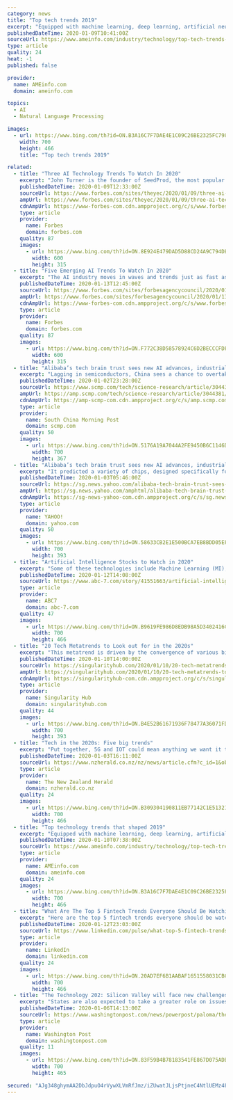 ```yaml
---
category: news
title: "Top tech trends 2019"
excerpt: "Equipped with machine learning, deep learning, artificial neural networks and Natural Language Processing (NLP) features, it was unstoppable in 2019-even going to the extent of altering our thinking patterns and predicting diseases that we’re likely to contract in the future. Sectors such as telecom, health, retail, lifestyle and oil and gas ..."
publishedDateTime: 2020-01-09T10:41:00Z
sourceUrl: https://www.ameinfo.com/industry/technology/top-tech-trends-2019
type: article
quality: 24
heat: -1
published: false

provider:
  name: AMEinfo.com
  domain: ameinfo.com

topics:
  - AI
  - Natural Language Processing

images:
  - url: https://www.bing.com/th?id=ON.B3A16C7F7DAE4E1C09C26BE2325FC798
    width: 700
    height: 466
    title: "Top tech trends 2019"

related:
  - title: "Three AI Technology Trends To Watch In 2020"
    excerpt: "John Turner is the founder of SeedProd, the most popular coming-soon page solution for WordPress used by over 800,000 websites. Today we are going to take a look at the newest trends in artificial intelligence as we enter 2020."
    publishedDateTime: 2020-01-09T12:33:00Z
    sourceUrl: https://www.forbes.com/sites/theyec/2020/01/09/three-ai-technology-trends-to-watch-in-2020/
    ampUrl: https://www.forbes.com/sites/theyec/2020/01/09/three-ai-technology-trends-to-watch-in-2020/amp/
    cdnAmpUrl: https://www-forbes-com.cdn.ampproject.org/c/s/www.forbes.com/sites/theyec/2020/01/09/three-ai-technology-trends-to-watch-in-2020/amp/
    type: article
    provider:
      name: Forbes
      domain: forbes.com
    quality: 87
    images:
      - url: https://www.bing.com/th?id=ON.8E924E479DAD5D88CD24A9C794DEA21E
        width: 600
        height: 315
  - title: "Five Emerging AI Trends To Watch In 2020"
    excerpt: "The AI industry moves in waves and trends just as fast as any other, making it crucial that a business stays up to date on what’s working and what isn’t."
    publishedDateTime: 2020-01-13T12:45:00Z
    sourceUrl: https://www.forbes.com/sites/forbesagencycouncil/2020/01/13/five-emerging-ai-trends-to-watch-in-2020/
    ampUrl: https://www.forbes.com/sites/forbesagencycouncil/2020/01/13/five-emerging-ai-trends-to-watch-in-2020/amp/
    cdnAmpUrl: https://www-forbes-com.cdn.ampproject.org/c/s/www.forbes.com/sites/forbesagencycouncil/2020/01/13/five-emerging-ai-trends-to-watch-in-2020/amp/
    type: article
    provider:
      name: Forbes
      domain: forbes.com
    quality: 87
    images:
      - url: https://www.bing.com/th?id=ON.F772C38D58578924C6D2BECCCFDF5270
        width: 600
        height: 315
  - title: "Alibaba’s tech brain trust sees new AI advances, industrial IoT among big trends in 2020"
    excerpt: "Lagging in semiconductors, China sees a chance to overtake the US with AI chips as 5G ushers in new era 4. Modular design method will makes chips easier and faster to develop. The traditional method of chip design “cannot efficiently respond to the fast evolving, fragmented and customised needs of chip production”, the Damo Academy said."
    publishedDateTime: 2020-01-02T23:28:00Z
    sourceUrl: https://www.scmp.com/tech/science-research/article/3044381/alibabas-tech-brain-trust-sees-new-ai-advances-industrial-iot
    ampUrl: https://amp.scmp.com/tech/science-research/article/3044381/alibabas-tech-brain-trust-sees-new-ai-advances-industrial-iot
    cdnAmpUrl: https://amp-scmp-com.cdn.ampproject.org/c/s/amp.scmp.com/tech/science-research/article/3044381/alibabas-tech-brain-trust-sees-new-ai-advances-industrial-iot
    type: article
    provider:
      name: South China Morning Post
      domain: scmp.com
    quality: 50
    images:
      - url: https://www.bing.com/th?id=ON.5176A19A7044A2FE9450B6C1146DC8EB
        width: 700
        height: 367
  - title: "Alibaba’s tech brain trust sees new AI advances, industrial IoT among big trends in 2020"
    excerpt: "It predicted a variety of chips, designed specifically for blockchain and embedded with core algorithms, will emerge and be used in smartphones and various terminals as well as cloud computing operations. Sign up now for our 50% early bird offer from SCMP Research: China AI Report. The all new SCMP China AI Report gives you exclusive first-hand ..."
    publishedDateTime: 2020-01-03T05:46:00Z
    sourceUrl: https://sg.news.yahoo.com/alibaba-tech-brain-trust-sees-141623301.html
    ampUrl: https://sg.news.yahoo.com/amphtml/alibaba-tech-brain-trust-sees-141623301.html
    cdnAmpUrl: https://sg-news-yahoo-com.cdn.ampproject.org/c/s/sg.news.yahoo.com/amphtml/alibaba-tech-brain-trust-sees-141623301.html
    type: article
    provider:
      name: YAHOO!
      domain: yahoo.com
    quality: 50
    images:
      - url: https://www.bing.com/th?id=ON.58633CB2E1E500BCA7EB8BDD05EF6A8E
        width: 700
        height: 393
  - title: "Artificial Intelligence Stocks to Watch in 2020"
    excerpt: "Some of these technologies include Machine Learning (MI), Natural Language Processing (NLP), Predictive Analysis, Image Recognition, and Robotics. The artificial intelligence market was valued at $23.94 billion in 2018. It is expected to grow to $208.49 billion by 2025, a compound annual growth rate (CAGR) of 36.2%. The technology is already ..."
    publishedDateTime: 2020-01-12T14:08:00Z
    sourceUrl: https://www.abc-7.com/story/41551663/artificial-intelligence-stocks-to-watch-in-2020
    type: article
    provider:
      name: ABC7
      domain: abc-7.com
    quality: 47
    images:
      - url: https://www.bing.com/th?id=ON.B9619FE986D8EDB98A5D3402416C05A6
        width: 700
        height: 466
  - title: "20 Tech Metatrends to Look out for in the 2020s"
    excerpt: "This metatrend is driven by the convergence of various biotechnologies (CRISPR, gene therapy), genome sequencing, and artificial intelligence. (1) A360 Executive Mastermind: If you’re an exponentially and abundance-minded entrepreneur who would like coaching directly from me, consider joining my Abundance 360 Mastermind, a highly selective ..."
    publishedDateTime: 2020-01-10T14:00:00Z
    sourceUrl: https://singularityhub.com/2020/01/10/20-tech-metatrends-to-look-out-for-in-the-2020s/
    ampUrl: https://singularityhub.com/2020/01/10/20-tech-metatrends-to-look-out-for-in-the-2020s/amp/
    cdnAmpUrl: https://singularityhub-com.cdn.ampproject.org/c/s/singularityhub.com/2020/01/10/20-tech-metatrends-to-look-out-for-in-the-2020s/amp/
    type: article
    provider:
      name: Singularity Hub
      domain: singularityhub.com
    quality: 44
    images:
      - url: https://www.bing.com/th?id=ON.B4E52B61671936F78477A36071FDF3CB
        width: 700
        height: 393
  - title: "Tech in the 2020s: Five big trends"
    excerpt: "Put together, 5G and IOT could mean anything we want it to – and dealing with this constant flood of data would require new artificial intelligence to sift through it ... Would we move any closer to AI-powered driverless vehicles becoming a mainstay on motorways? Despite the hype, Parry pointed out that what fully automated vehicles we ..."
    publishedDateTime: 2020-01-03T16:11:00Z
    sourceUrl: https://www.nzherald.co.nz/nz/news/article.cfm?c_id=1&objectid=12290164
    type: article
    provider:
      name: The New Zealand Herald
      domain: nzherald.co.nz
    quality: 24
    images:
      - url: https://www.bing.com/th?id=ON.B309304190811EB77142C1E5132140A3
        width: 700
        height: 466
  - title: "Top technology trends that shaped 2019"
    excerpt: "Equipped with machine learning, deep learning, artificial neural networks and Natural Language Processing (NLP) features, it was unstoppable in 2019-even going to the extent of altering our thinking patterns and predicting diseases that we’re likely to contract in the future. Sectors such as telecom, health, retail, lifestyle and oil and gas ..."
    publishedDateTime: 2020-01-10T07:38:00Z
    sourceUrl: https://www.ameinfo.com/industry/technology/top-tech-trends-2019
    type: article
    provider:
      name: AMEinfo.com
      domain: ameinfo.com
    quality: 24
    images:
      - url: https://www.bing.com/th?id=ON.B3A16C7F7DAE4E1C09C26BE2325FC798
        width: 700
        height: 466
  - title: "What Are The Top 5 Fintech Trends Everyone Should Be Watching In 2020?"
    excerpt: "Here are the top 5 fintech trends everyone should be watching in 2020 because they will impact anything that involves money. 1. Hyper-personalization via big data and AI For many years, marketing experts espoused the benefits of personalization to attract customers and keep them loyal. Today, thanks to big data and artificial intelligence that ..."
    publishedDateTime: 2020-01-12T23:03:00Z
    sourceUrl: https://www.linkedin.com/pulse/what-top-5-fintech-trends-everyone-should-watching-2020-bernard-marr
    type: article
    provider:
      name: LinkedIn
      domain: linkedin.com
    quality: 24
    images:
      - url: https://www.bing.com/th?id=ON.20AD7EF6B1AABAF1651558031CBC50E4
        width: 700
        height: 466
  - title: "The Technology 202: Silicon Valley will face new challenges in 2020. Here's what we're watching."
    excerpt: "States are also expected to take a greater role on issues such as autonomous vehicles and facial recognition. 4. Tech giants’ power and size will be under the microscope as antitrust investigations heat up at the federal and state level. Antitrust will continue to dominate the tech policy debate, especially as the House subcommittee leading ..."
    publishedDateTime: 2020-01-06T14:13:00Z
    sourceUrl: https://www.washingtonpost.com/news/powerpost/paloma/the-technology-202/2020/01/06/the-technology-202-silicon-valley-will-face-new-challenges-in-2020-here-s-what-we-re-watching/5e12353f88e0fa32a51474e2/
    type: article
    provider:
      name: Washington Post
      domain: washingtonpost.com
    quality: 11
    images:
      - url: https://www.bing.com/th?id=ON.83F59B4B78183541FE867D075ADB0F72
        width: 700
        height: 465

secured: "AJg348ghymAA2DbJdpuO4rVywXLVmRfJmz/iZUwatJLjsPtjneC4NtlUEMz4F2/uUYqM6pAzo42ay/NZey1ZvvqjD8x/haW/PEjarV9l1L9gkfiR/xhyzlgotWtbSnUlC2i3bu4Ka+j6jlQUSkUl6A79nJ67x1GJb2SHFtzRT6OfcOVy/tFq2cc1FWaVUonF0eJrD8h/+Cl9gdB6YnliAyNyjCZqM4qJHVtf4Fl38DFY3Ey8u6Xdmz5AiyikhswUfOaJKNgiArHFSRsR1FxP3Q==;sLy+ZQ9P4tv9sgo4Q/S2vA=="
---
```



